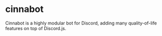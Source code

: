 # cinnabot
Cinnabot is a highly modular bot for Discord, adding many quality-of-life features on top of Discord.js.
